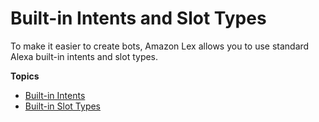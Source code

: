 # Built\-in Intents and Slot Types<a name="howitworks-builtins"></a>

To make it easier to create bots, Amazon Lex allows you to use standard Alexa built\-in intents and slot types\. 

**Topics**
+ [Built\-in Intents](howitworks-builtins-intents.md)
+ [Built\-in Slot Types](howitworks-builtins-slots.md)